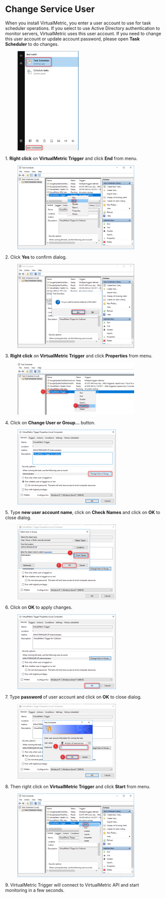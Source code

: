 # Change Service User

When you install VirtualMetric, you enter a user account to use for task scheduler operations. If you select to use Active Directory authentication to monitor servers, VirtualMetric uses this user account. If you need to change this user account or update account password, please open **Task Scheduler** to do changes.

<div align="left">

<figure><img src="../../../.gitbook/assets/image (434).png" alt="" width="196"><figcaption></figcaption></figure>

</div>

1\.    **Right click** on **VirtualMetric Trigger** and click **End** from menu.

<div align="left">

<figure><img src="../../../.gitbook/assets/image (435).png" alt="" width="375"><figcaption></figcaption></figure>

</div>

2\.     Click **Yes** to confirm dialog.

<div align="left">

<figure><img src="../../../.gitbook/assets/image (436).png" alt="" width="375"><figcaption></figcaption></figure>

</div>

3\.     **Right click** on **VirtualMetric Trigger** and click **Properties** from menu.

<div align="left">

<figure><img src="../../../.gitbook/assets/image (437).png" alt="" width="375"><figcaption></figcaption></figure>

</div>

4\.     Click on **Change User or Group…** button.

<div align="left">

<figure><img src="../../../.gitbook/assets/image (438).png" alt="" width="316"><figcaption></figcaption></figure>

</div>

5\.     Type **new user account name**, click on **Check Names** and click on **OK** to close dialog.

<div align="left">

<figure><img src="../../../.gitbook/assets/image (439).png" alt="" width="316"><figcaption></figcaption></figure>

</div>

6\.     Click on **OK** to apply changes.

<div align="left">

<figure><img src="../../../.gitbook/assets/image (440).png" alt="" width="316"><figcaption></figcaption></figure>

</div>

7\.     Type **password** of user account and click on **OK** to close dialog.

<div align="left">

<figure><img src="../../../.gitbook/assets/image (441).png" alt="" width="316"><figcaption></figcaption></figure>

</div>

8\.     Then right click on **VirtualMetric Trigger** and click **Start** from menu.

<div align="left">

<figure><img src="../../../.gitbook/assets/image (442).png" alt="" width="375"><figcaption></figcaption></figure>

</div>

9\.     VirtualMetric Trigger will connect to VirtualMetric API and start monitoring in a few seconds.
